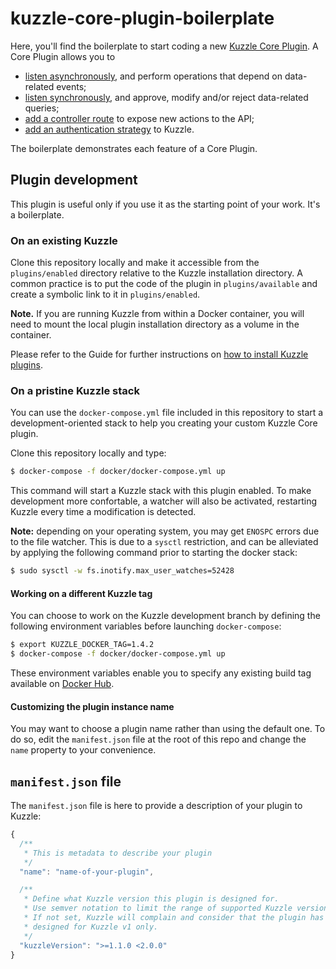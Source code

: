 # kuzzle-core-plugin-boilerplate
Here, you'll find the boilerplate to start coding a new [Kuzzle Core Plugin](https://docs.kuzzle.io/plugins/1/essentials/getting-started/). A Core Plugin allows you to

* [listen asynchronously](https://docs.kuzzle.io/plugins/1/hooks/), and perform operations that depend on data-related events;
* [listen synchronously](https://docs.kuzzle.io/plugins/1/pipes/), and approve, modify and/or reject data-related queries;
* [add a controller route](https://docs.kuzzle.io/plugins/1/controllers/) to expose new actions to the API;
* [add an authentication strategy](https://docs.kuzzle.io/plugins/1/strategies/) to Kuzzle.


The boilerplate demonstrates each feature of a Core Plugin.

## Plugin development

This plugin is useful only if you use it as the starting point of your work. It's a boilerplate.

### On an existing Kuzzle

Clone this repository locally and make it accessible from the `plugins/enabled` directory relative to the Kuzzle installation directory. A common practice is to put the code of the plugin in `plugins/available` and create a symbolic link to it in `plugins/enabled`.

**Note.** If you are running Kuzzle from within a Docker container, you will need to mount the local plugin installation directory as a volume in the container.

Please refer to the Guide for further instructions on [how to install Kuzzle plugins](https://docs.kuzzle.io/guide/1/essentials/plugins/#installing-a-plugin).

### On a pristine Kuzzle stack

You can use the `docker-compose.yml` file included in this repository to start a development-oriented stack to help you creating your custom Kuzzle Core plugin.

Clone this repository locally and type:

```bash
$ docker-compose -f docker/docker-compose.yml up
```

This command will start a Kuzzle stack with this plugin enabled. To make development more confortable, a watcher will also be activated, restarting Kuzzle every time a modification is detected.

**Note:** depending on your operating system, you may get `ENOSPC` errors due to the file watcher. This is due to a `sysctl` restriction, and can be alleviated by applying the following command prior to starting the docker stack:

```bash
$ sudo sysctl -w fs.inotify.max_user_watches=52428
```

#### Working on a different Kuzzle tag

You can choose to work on the Kuzzle development branch by defining the following environment variables before launching `docker-compose`:

```bash
$ export KUZZLE_DOCKER_TAG=1.4.2
$ docker-compose -f docker/docker-compose.yml up
```

These environment variables enable you to specify any existing build tag available on [Docker Hub](https://hub.docker.com/r/kuzzleio/kuzzle/tags/).


#### Customizing the plugin instance name

You may want to choose a plugin name rather than using the default one. To do so, edit the `manifest.json` file at the root of this repo and change the `name` property to your convenience.


## `manifest.json` file

The `manifest.json` file is here to provide a description of your plugin to Kuzzle:

```js
{
  /**
   * This is metadata to describe your plugin
   */
  "name": "name-of-your-plugin",

  /**
   * Define what Kuzzle version this plugin is designed for.
   * Use semver notation to limit the range of supported Kuzzle versions.
   * If not set, Kuzzle will complain and consider that the plugin has been 
   * designed for Kuzzle v1 only.
   */
  "kuzzleVersion": ">=1.1.0 <2.0.0"
}
```
